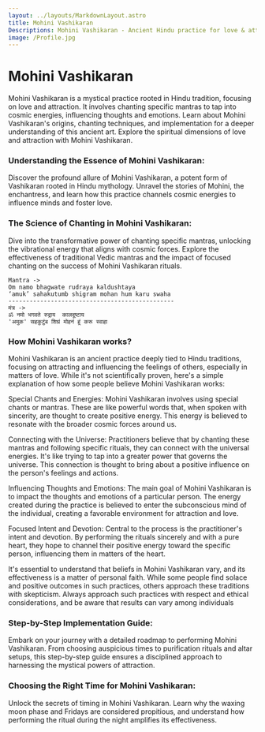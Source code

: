 ```yaml
---
layout: ../layouts/MarkdownLayout.astro
title: Mohini Vashikaran
Descriptions: Mohini Vashikaran - Ancient Hindu practice for love & attraction. Chant mantras to tap cosmic energies, influencing desired person's thoughts. Approach with sincerity & ethical considerations. Explore the spiritual dimensions of love with Mohini Vashikaran.
image: /Profile.jpg
---
```


# Mohini Vashikaran

Mohini Vashikaran is a mystical practice rooted in Hindu tradition, focusing on love and attraction. It involves chanting specific mantras to tap into cosmic energies, influencing thoughts and emotions. Learn about Mohini Vashikaran's origins, chanting techniques, and implementation for a deeper understanding of this ancient art. Explore the spiritual dimensions of love and attraction with Mohini Vashikaran.

### Understanding the Essence of Mohini Vashikaran:

Discover the profound allure of Mohini Vashikaran, a potent form of Vashikaran rooted in Hindu mythology. Unravel the stories of Mohini, the enchantress, and learn how this practice channels cosmic energies to influence minds and foster love.

### The Science of Chanting in Mohini Vashikaran:

Dive into the transformative power of chanting specific mantras, unlocking the vibrational energy that aligns with cosmic forces. Explore the effectiveness of traditional Vedic mantras and the impact of focused chanting on the success of Mohini Vashikaran rituals.

```
Mantra ->
Om namo bhagwate rudraya kaldushtaya
‘amuk’ sahakutumb shigram mohan hum karu swaha
-----------------------------------------------
मंत्र ->
ॐ नमो भगवते रुद्राय  कालदूष्टाय
'अमुक' सहकुटुंब शिघ्रं मोहनं हूं करू स्वाहा

```

### How Mohini Vashikaran works?
Mohini Vashikaran is an ancient practice deeply tied to Hindu traditions, focusing on attracting and influencing the feelings of others, especially in matters of love. While it's not scientifically proven, here's a simple explanation of how some people believe Mohini Vashikaran works:

Special Chants and Energies:
Mohini Vashikaran involves using special chants or mantras. These are like powerful words that, when spoken with sincerity, are thought to create positive energy. This energy is believed to resonate with the broader cosmic forces around us.

Connecting with the Universe:
Practitioners believe that by chanting these mantras and following specific rituals, they can connect with the universal energies. It's like trying to tap into a greater power that governs the universe. This connection is thought to bring about a positive influence on the person's feelings and actions.

Influencing Thoughts and Emotions:
The main goal of Mohini Vashikaran is to impact the thoughts and emotions of a particular person. The energy created during the practice is believed to enter the subconscious mind of the individual, creating a favorable environment for attraction and love.

Focused Intent and Devotion:
Central to the process is the practitioner's intent and devotion. By performing the rituals sincerely and with a pure heart, they hope to channel their positive energy toward the specific person, influencing them in matters of the heart.

It's essential to understand that beliefs in Mohini Vashikaran vary, and its effectiveness is a matter of personal faith. While some people find solace and positive outcomes in such practices, others approach these traditions with skepticism. Always approach such practices with respect and ethical considerations, and be aware that results can vary among individuals

### Step-by-Step Implementation Guide:

Embark on your journey with a detailed roadmap to performing Mohini Vashikaran. From choosing auspicious times to purification rituals and altar setups, this step-by-step guide ensures a disciplined approach to harnessing the mystical powers of attraction.

### Choosing the Right Time for Mohini Vashikaran:

Unlock the secrets of timing in Mohini Vashikaran. Learn why the waxing moon phase and Fridays are considered propitious, and understand how performing the ritual during the night amplifies its effectiveness.
